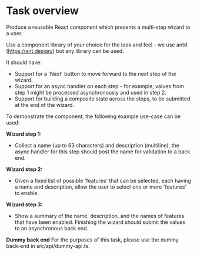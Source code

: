 # Task overview

Produce a reusable React component which presents a multi-step wizard to a user.

Use a component library of your choice for the look and feel - we use antd (https://ant.design/) but
any library can be used.

It should have:
* Support for a 'Next' button to move forward to the next step of the wizard.
* Support for an async handler on each step - for example, values from step 1 might be processed asynchronously and used in step 2.
* Support for building a composite state across the steps, to be submitted at the end of the wizard.

To demonstrate the component, the following example use-case can be used:

**Wizard step 1:**
* Collect a name (up to 63 characters) and description (multiline), the async handler for this step should post the name for validation to a back end.

**Wizard step 2:**
* Given a fixed list of possible 'features' that can be selected, each having a
name and description, allow the user to select one or more 'features' to
enable.

**Wizard step 3:**
* Show a summary of the name, description, and the names of features that
have been enabled. Finishing the wizard should submit the values to an
asynchronous back end.

**Dummy back end**
For the purposes of this task, please use the dummy back-end in src/api/dummy-api.ts.
